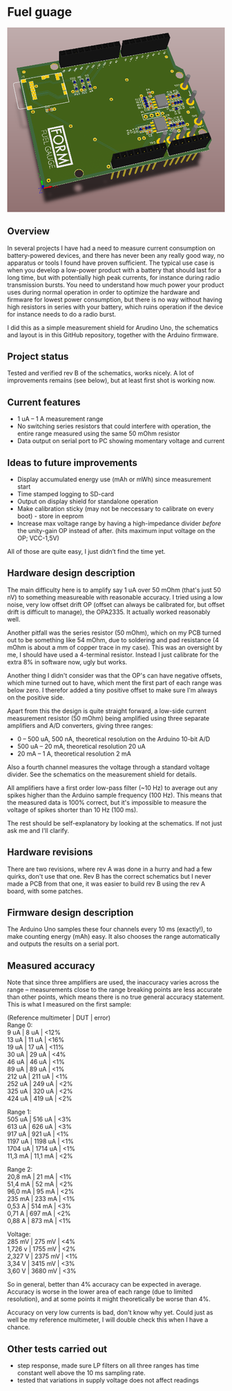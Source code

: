 Fuel guage
====

![pcb pic](https://github.com/johannesbook/fuel-guage/blob/master/fuel%20guage%20rev%20A.png)

Overview
----

In several projects I have had a need to measure current consumption on battery-powered devices, and there has never been any really good way, no apparatus or tools I found have proven sufficient. 
The typical use case is when you develop a low-power product with a battery that should last for a long time, but with potentially high peak currents, for instance during radio transmission bursts. 
You need to understand how much power your product uses during normal operation in order to optimize the hardware and firmware for lowest power consumption, but there is no way without having high 
resistors in series with your battery, which ruins operation if the device for instance needs to do a radio burst. 

I did this as a simple measurement shield for Arudino Uno, the schematics and layout is in this GitHub repository, together with the Arduino firmware. 

Project status
---
Tested and verified rev B of the schematics, works nicely. A lot of improvements remains (see below), but at least first shot is working now. 

Current features
----
* 1 uA – 1 A measurement range
* No switching series resistors that could interfere with operation, the entire range measured using the same 50 mOhm resistor
* Data output on serial port to PC showing momentary voltage and current

Ideas to future improvements
----
* Display accumulated energy use (mAh or mWh) since measurement start
* Time stamped logging to SD-card 
* Output on display shield for standalone operation
* Make calibration sticky (may not be neccessary to calibrate on every boot) - store in eeprom
* Increase max voltage range by having a high-impedance divider _before_ the unity-gain OP instead of after. (hits maximum input voltage on the OP; VCC-1,5V)

All of those are quite easy, I just didn’t find the time yet. 


Hardware design description
----
The main difficulty here is to amplify say 1 uA over 50 mOhm (that's just 50 nV) to something measureable with reasonable accuracy. I tried using a low noise, very low offset drift OP (offset can always be calibrated for, but offset drift is difficult to manage), the OPA2335. It actually worked reasonably well.

Another pitfall was the series resistor (50 mOhm), which on my PCB turned out to be something like 54 mOhm, due to soldering and pad resistance (4 mOhm is about a mm of copper trace in my case). This was an oversight by me, I should have used a 4-terminal resistor. Instead I just calibrate for the extra 8% in software now, ugly but works. 

Another thing I didn't consider was that the OP's can have negative offsets, which mine turned out to have, which ment the first part of each range was below zero. I therefor added a tiny positive offset to make sure I'm always on the positive side. 

Apart from this the design is quite straight forward, a low-side current measurement resistor (50 mOhm) being amplified using three separate amplifiers and A/D converters, giving three ranges: 
* 0 – 500 uA, 500 nA, theoretical resolution on the Arduino 10-bit A/D
* 500 uA – 20 mA, theoretical resolution 20 uA
* 20 mA – 1 A, theoretical resolution 2 mA

Also a fourth channel measures the voltage through a standard voltage divider. See the schematics on the measurement shield for details. 

All amplifiers have a first order low-pass filter (~10 Hz) to average out any spikes higher than the Arduino sample frequency (100 Hz).  This means that the measured data is 100% correct, but it's impossible to measure the voltage of spikes shorter than 10 Hz (100 ms). 

The rest should be self-explanatory by looking at the schematics. If not just ask me and I'll clarify. 

Hardware revisions
----
There are two revisions, where rev A was done in a hurry and had a few quirks, don't use that one. Rev B has the correct schematics but I never made a PCB from that one, it was easier to build rev B using the rev A board, with some patches. 

Firmware design description
----
The Arduino Uno samples these four channels every 10 ms (exactly!), to make counting energy (mAh) easy. It also chooses the range automatically and outputs the results on a serial port. 

Measured accuracy
----
Note that since three amplifiers are used, the inaccuracy varies across the range – measurements close to the range breaking points are less accurate than other points, which means there is no true general accuracy statement. 
This is what I measured on the first sample: 

(Reference multimeter | DUT | error)  
Range 0:  
 9 uA  |    8 uA  |  <12%  
13 uA  |   11 uA  |  <16%  
19 uA  |   17 uA  |  <11%  
30 uA  |   29 uA  |  <4%  
46 uA  |   46 uA  |  <1%  
89 uA  |   89 uA  |  <1%  
212 uA  |  211 uA  |  <1%  
252 uA  |  249 uA  |  <2%  
325 uA  |  320 uA  |  <2%  
424 uA  |  419 uA  |  <2%  

Range 1:  
505 uA  |  516 uA  |  <3%  
613 uA  |  626 uA  |  <3%  
917 uA  |  921 uA  |  <1%  
1197 uA |  1198 uA |  <1%  
1704 uA |  1714 uA |  <1%  
11,3 mA |  11,1 mA |  <2%  

Range 2:  
20,8 mA |  21 mA   |  <1%  
51,4 mA |  52 mA   |  <2%  
96,0 mA |  95 mA   |  <2%  
235 mA  |  233 mA  |  <1%  
0,53 A  |  514 mA  |  <3%  
0,71 A  |  697 mA  |  <2%  
0,88 A  |  873 mA  |  <1%  

Voltage:  
285 mV  |   275 mV | <4%  
1,726 v |  1755 mV | <2%  
2,327 V |  2375 mV | <1%  
3,34 V  |  3415 mV | <3%  
3,60 V  |  3680 mV | <3%  

So in general, better than 4% accuracy can be expected in average. Accuracy is worse in the lower area of each range (due to limited resolution), and at some points it might theoretically be worse than 4%.

Accuracy on very low currents is bad, don't know why yet. Could just as well be my reference multimeter, I will double check this when I have a chance. 

Other tests carried out
----
* step response, made sure LP filters on all three ranges has time constant well above the 10 ms sampling rate. 
* tested that variations in supply voltage does not affect readings

